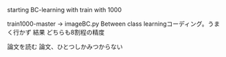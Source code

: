 starting BC-learning with train with 1000

train1000-master -> imageBC.py
Between class learningコーディング。うまく行かず
結果 どちらも8割程の精度

論文を読む
論文、ひとつしかみつからない
